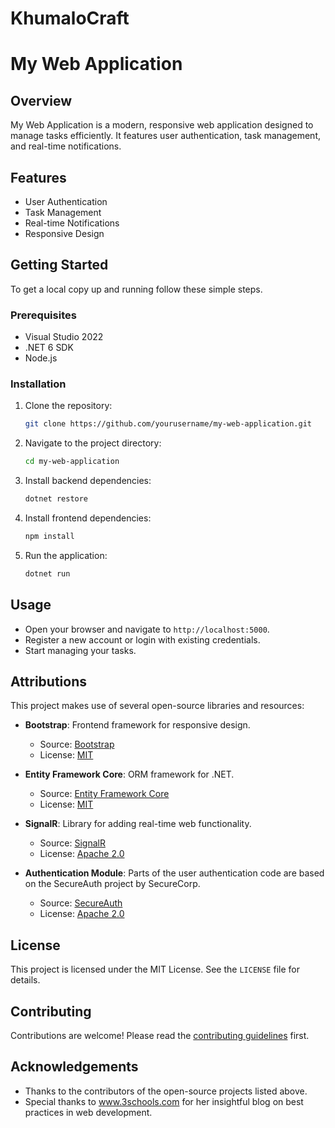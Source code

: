 # KhumaloCraft
# My Web Application

## Overview

My Web Application is a modern, responsive web application designed to manage tasks efficiently. It features user authentication, task management, and real-time notifications.

## Features

- User Authentication
- Task Management
- Real-time Notifications
- Responsive Design

## Getting Started

To get a local copy up and running follow these simple steps.

### Prerequisites

- Visual Studio 2022
- .NET 6 SDK
- Node.js

### Installation

1. Clone the repository:
    ```bash
    git clone https://github.com/yourusername/my-web-application.git
    ```
2. Navigate to the project directory:
    ```bash
    cd my-web-application
    ```
3. Install backend dependencies:
    ```bash
    dotnet restore
    ```
4. Install frontend dependencies:
    ```bash
    npm install
    ```
5. Run the application:
    ```bash
    dotnet run
    ```

## Usage

- Open your browser and navigate to `http://localhost:5000`.
- Register a new account or login with existing credentials.
- Start managing your tasks.

## Attributions

This project makes use of several open-source libraries and resources:

- **Bootstrap**: Frontend framework for responsive design.
  - Source: [Bootstrap](https://getbootstrap.com/)
  - License: [MIT](https://github.com/twbs/bootstrap/blob/main/LICENSE)
  
- **Entity Framework Core**: ORM framework for .NET.
  - Source: [Entity Framework Core](https://github.com/dotnet/efcore)
  - License: [MIT](https://github.com/dotnet/efcore/blob/main/LICENSE.txt)
  
- **SignalR**: Library for adding real-time web functionality.
  - Source: [SignalR](https://github.com/dotnet/aspnetcore/tree/main/src/SignalR)
  - License: [Apache 2.0](https://github.com/dotnet/aspnetcore/blob/main/LICENSE.txt)
  
- **Authentication Module**: Parts of the user authentication code are based on the SecureAuth project by SecureCorp.
  - Source: [SecureAuth](https://secureauth.example.com)
  - License: [Apache 2.0](https://secureauth.example.com/LICENSE)

## License

This project is licensed under the MIT License. See the `LICENSE` file for details.

## Contributing

Contributions are welcome! Please read the [contributing guidelines](CONTRIBUTING.md) first.

## Acknowledgements

- Thanks to the contributors of the open-source projects listed above.
- Special thanks to www.3schools.com for her insightful blog on best practices in web development.

